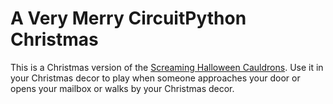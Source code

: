 # A Very Merry CircuitPython Christmas 

This is a Christmas version of the [Screaming Halloween Cauldrons](https://eat-sleep-code.com/blog/screaming-halloween-cauldrons).   Use it in your Christmas decor to play when someone approaches your door or opens your mailbox or walks by your Christmas decor.

